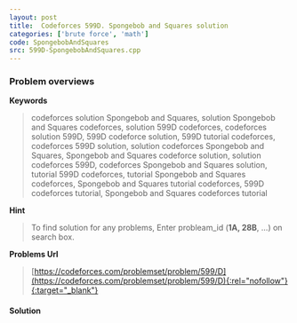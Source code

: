 ```yaml
---
layout: post
title:  Codeforces 599D. Spongebob and Squares solution
categories: ['brute force', 'math']
code: SpongebobAndSquares
src: 599D-SpongebobAndSquares.cpp
---
```

### **Problem overviews**

**Keywords**
> codeforces solution Spongebob and Squares, solution Spongebob and Squares codeforces, solution 599D codeforces, codeforces solution 599D, 599D codeforce solution, 599D tutorial codeforces, codeforces 599D solution, solution codeforces Spongebob and Squares, Spongebob and Squares codeforce solution, solution codeforces 599D, codeforces Spongebob and Squares solution, tutorial 599D codeforces, tutorial Spongebob and Squares codeforces, Spongebob and Squares tutorial codeforces, 599D codeforces tutorial, Spongebob and Squares codeforces tutorial

**Hint**
> To find solution for any problems, Enter probleam_id (**1A, 28B**, ...) on search box. 

**Problems Url**
> [https://codeforces.com/problemset/problem/599/D](https://codeforces.com/problemset/problem/599/D){:rel="nofollow"}{:target="_blank"}

#### **Solution**



